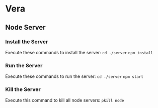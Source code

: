 # Vera

## Node Server

### Install the Server
Execute these commands to install the server:
`cd ./server`
`npm install`

### Run the Server
Execute these commands to run the server:
`cd ./server`
`npm start`

### Kill the Server
Execute this command to kill all node servers:
`pkill node`
